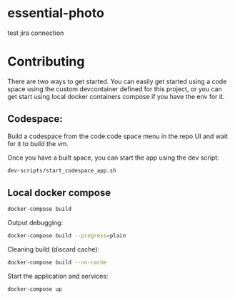 # essential-photo

test jira connection

# Contributing

There are two ways to get started. You can easily get started using a code space using the custom devcontainer defined for this project, or you can get start using local docker containers compose if you have the env for it.

## Codespace:

Build a codespace from the code:code space menu in the repo UI and wait for it to build the vm. 

Once you have a built space, you can start the app using the dev script:
```bash
dev-scripts/start_codespace_app.sh 
```

## Local docker compose

```bash
docker-compose build
```

Output debugging:

```bash
docker-compose build --progress=plain
```

Cleaning build (discard cache):

```bash
docker-compose build --no-cache
```

Start the application and services:

```bash
docker-compose up
```
